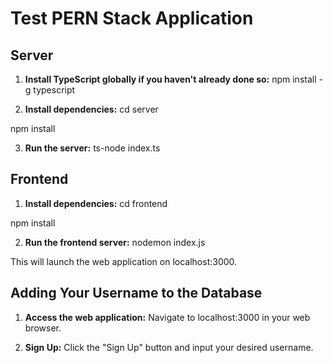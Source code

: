 # Test PERN Stack Application

## Server

1. **Install TypeScript globally if you haven't already done so:** npm install -g typescript

2. **Install dependencies:** cd server

npm install

3. **Run the server:** ts-node index.ts

## Frontend

1. **Install dependencies:** cd frontend

npm install

2. **Run the frontend server:** nodemon index.js

This will launch the web application on localhost:3000.

## Adding Your Username to the Database

1. **Access the web application:** 
Navigate to localhost:3000 in your web browser.

2. **Sign Up:** 
Click the "Sign Up" button and input your desired username.

